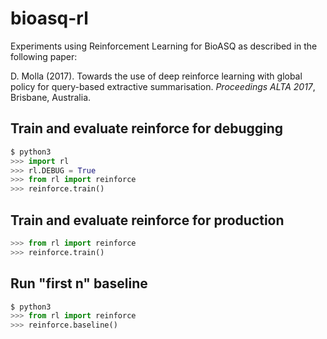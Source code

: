 # bioasq-rl
Experiments using Reinforcement Learning for BioASQ as described in
the following paper:

D. Molla (2017). Towards the use of deep reinforce learning with global policy
for query-based extractive summarisation. *Proceedings ALTA 2017*, Brisbane, 
Australia.

## Train and evaluate reinforce for debugging

```python
$ python3
>>> import rl
>>> rl.DEBUG = True
>>> from rl import reinforce
>>> reinforce.train()
```

## Train and evaluate reinforce for production
```python
>>> from rl import reinforce
>>> reinforce.train()
```

## Run "first n" baseline
```python
$ python3
>>> from rl import reinforce
>>> reinforce.baseline()
```
